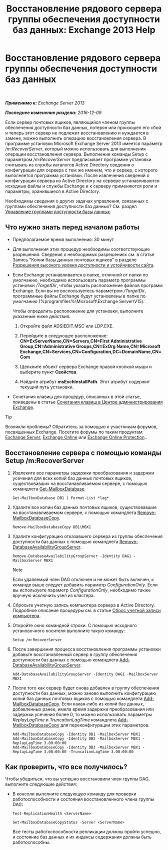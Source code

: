 ﻿---
title: 'Восстановление рядового сервера группы обеспечения доступности баз данных: Exchange 2013 Help'
TOCTitle: Восстановление рядового сервера группы обеспечения доступности баз данных
ms:assetid: eccd8f61-9706-4bb7-a62a-ec7c166f8019
ms:mtpsurl: https://technet.microsoft.com/ru-ru/library/Dd638206(v=EXCHG.150)
ms:contentKeyID: 50489443
ms.date: 04/30/2018
mtps_version: v=EXCHG.150
ms.translationtype: HT
---

# Восстановление рядового сервера группы обеспечения доступности баз данных

 

_**Применимо к:** Exchange Server 2013_

_**Последнее изменение раздела:** 2016-12-09_

Если сервер почтовых ящиков, являющийся членом группы обеспечения доступности баз данных, потерян или произошел его сбой и теперь этот сервер не подлежит восстановлению и нуждается в замене, можно выполнить операцию восстановления сервера. В программе установки Microsoft Exchange Server 2013 имеется параметр */m:RecoverServer*, который можно использовать для выполнения операции восстановления сервера. Выполнение команды Setup с параметром */m:RecoverServer* предписывает программе установки считывать из службы каталогов Active Directory сведения о конфигурации для сервера с тем же именем, что и сервер, с которого выполняется программа установки. После извлечения сведений о конфигурации сервера из Active Directory на сервере устанавливаются исходные файлы и службы Exchange и к серверу применяются роли и параметры, хранившиеся в Active Directory.

Необходимы сведения о других задачах управления, связанных с группами обеспечения доступности баз данных? См. раздел [Управление группами доступности базы данных](managing-database-availability-groups-exchange-2013-help.md).

## Что нужно знать перед началом работы

  - Предполагаемое время выполнения: 30 минут

  - Для выполнения этих процедур необходимы соответствующие разрешения. Сведения о необходимых разрешениях см. в статье Запись "Копии базы данных почтовых ящиков" в разделе [Разрешения высокого уровня доступности и устойчивости сайта](high-availability-and-site-resilience-permissions-exchange-2013-help.md).

  - Если Exchange устанавливается в папке, отличной от папки по умолчанию, необходимо использовать параметр программы установки */TargetDir*, чтобы указать расположение файлов программ Exchange. Если вы не воспользуетесь параметром */TargetDir*, программные файлы Exchange будут установлены в папке по умолчанию (%programfiles%\\Microsoft\\Exchange Server\\V15).
    
    Чтобы определить расположение для установки, выполните указанные ниже действия.
    
    1.  Откройте файл ADSIEDIT.MSC или LDP.EXE.
    
    2.  Перейдите в следующее расположение: **CN=ExServerName,CN=Servers,CN=First Administrative Group,CN=Administrative Groups,CN=ExOrg Name,CN=Microsoft Exchange,CN=Services,CN=Configuration,DC=DomainName,CN=Com**
    
    3.  Щелкните объект сервера Exchange правой кнопкой мыши и выберите пункт **Свойства**.
    
    4.  Найдите атрибут **msExchInstallPath**. Этот атрибут содержит текущий путь установки.

  - Сочетания клавиш для процедур, описанных в этой статье, приведены в статье [Сочетания клавиш в Центре администрирования Exchange](keyboard-shortcuts-in-the-exchange-admin-center-exchange-online-protection-help.md).

> [!TIP]  
> Возникли проблемы? Обратитесь за помощью к участникам форумов, посвященных Exchange. Посетите форумы по таким продуктам: <a href="https://go.microsoft.com/fwlink/p/?linkid=60612">Exchange Server</a>, <a href="https://go.microsoft.com/fwlink/p/?linkid=267542">Exchange Online</a> или <a href="https://go.microsoft.com/fwlink/p/?linkid=285351">Exchange Online Protection</a>..


## Восстановление сервера с помощью команды Setup /m:RecoverServer

1.  Извлеките все параметры задержки преобразования и задержки усечения для всех копий баз данных почтовых ящиков, существовавших на восстанавливаемом сервере, с помощью командлета [Get-MailboxDatabase](https://technet.microsoft.com/ru-ru/library/bb124924\(v=exchg.150\)).
    
        Get-MailboxDatabase DB1 | Format-List *lag*

2.  Удалите все копии баз данных почтовых ящиков, существовавшие на восстанавливаемом сервере, с помощью командлета [Remove-MailboxDatabaseCopy](https://technet.microsoft.com/ru-ru/library/dd335119\(v=exchg.150\)).
    
        Remove-MailboxDatabaseCopy DB1\MBX1

3.  Удалите конфигурацию отказавшего сервера из группы обеспечения доступности баз данных с помощью командлета [Remove-DatabaseAvailabilityGroupServer](https://technet.microsoft.com/ru-ru/library/dd297956\(v=exchg.150\)).
    
        Remove-DatabaseAvailabilityGroupServer -Identity DAG1 -MailboxServer MBX1
    
    > [!NOTE]  
    > Если удаляемый член DAG отключен и не может быть включен, к команде выше следует добавить параметр <em>ConfigurationOnly</em>. Если вы используете параметр <em>ConfigurationOnly</em>, необходимо также вручную исключить узел из кластера.


4.  Сбросьте учетную запись компьютера сервера в Active Directory. Подробное описание процедуры см. в статье [Сброс учетной записи компьютера](http://go.microsoft.com/fwlink/p/?linkid=167188).

5.  Откройте окно командной строки. С помощью исходного установочного носителя выполните такую команду:
    
        Setup /m:RecoverServer

6.  После завершения процесса восстановления программы установки добавьте восстановленный сервер в группу обеспечения доступности баз данных с помощью командлета [Add-DatabaseAvailabilityGroupServer](https://technet.microsoft.com/ru-ru/library/dd298049\(v=exchg.150\)).
    
        Add-DatabaseAvailabilityGroupServer -Identity DAG1 -MailboxServer MBX1

7.  После того как сервер будет снова добавлен в группу обеспечения доступности баз данных, можно заново выполнить конфигурацию копий баз данных почтовых ящиков с помощью командлета [Add-MailboxDatabaseCopy](https://technet.microsoft.com/ru-ru/library/dd298105\(v=exchg.150\)). Если какая-либо из копий баз данных, добавленных ранее, имела время задержки преобразования или задержки усечения более 0, то можно использовать параметры *ReplayLagTime* и *TruncationLagTime* командлета [Add-MailboxDatabaseCopy](https://technet.microsoft.com/ru-ru/library/dd298105\(v=exchg.150\)) для переконфигурации этих параметров.
    
        Add-MailboxDatabaseCopy -Identity DB1 -MailboxServer MBX1
        Add-MailboxDatabaseCopy -Identity DB2 -MailboxServer MBX1 -ReplayLagTime 3.00:00:00
        Add-MailboxDatabaseCopy -Identity DB3 -MailboxServer MBX1 -ReplayLagTime 3.00:00:00 -TruncationLagTime 3.00:00:00

## Как проверить, что все получилось?

Чтобы убедиться, что вы успешно восстановили член группы DAG, выполните следующие действия:

  - В консоли выполните следующую команду для проверки работоспособности и состояния восстановленного члена группы DAG:
    
        Test-ReplicationHealth <ServerName>
    
        Get-MailboxDatabaseCopyStatus -Server <ServerName>
    
    Все тесты работоспособности репликации должны пройти успешно, и состояние баз данных и их индексы содержания должны быть работоспособны.

